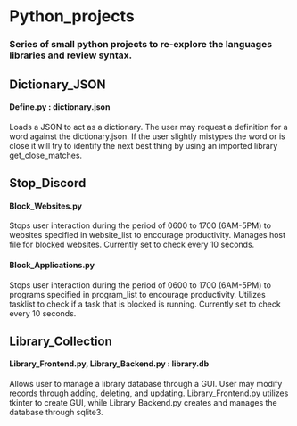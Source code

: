 # Python_projects
### Series of small python projects to re-explore the languages libraries and review syntax. 

## Dictionary_JSON 
#### Define.py : dictionary.json
Loads a JSON to act as a dictionary. The user may request a definition for a word against the dictionary.json. If the user slightly mistypes the word or is close 
it will try to identify the next best thing by using an imported library get_close_matches. 


## Stop_Discord 
#### Block_Websites.py
Stops user interaction during the period of 0600 to 1700 (6AM-5PM) to websites specified in website_list
to encourage productivity. Manages host file for blocked websites. Currently set to check every 10 seconds.

#### Block_Applications.py
Stops user interaction during the period of 0600 to 1700 (6AM-5PM) to programs specified in program_list
to encourage productivity. Utilizes tasklist to check if a task that is blocked is running. Currently set to check every 10 seconds.

## Library_Collection
#### Library_Frontend.py, Library_Backend.py : library.db
Allows user to manage a library database through a GUI. User may modify records through adding, deleting, and updating. Library_Frontend.py utilizes tkinter to create GUI, while Library_Backend.py creates and manages the database through sqlite3. 

